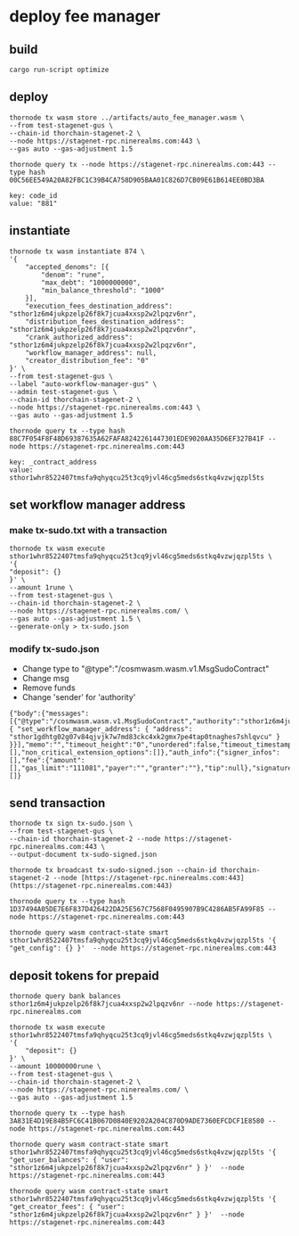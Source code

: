 
# deploy fee manager

## build
```cargo run-script optimize```

## deploy
```
thornode tx wasm store ../artifacts/auto_fee_manager.wasm \
--from test-stagenet-gus \
--chain-id thorchain-stagenet-2 \
--node https://stagenet-rpc.ninerealms.com:443 \
--gas auto --gas-adjustment 1.5
```
```
thornode query tx --node https://stagenet-rpc.ninerealms.com:443 --type hash 00C56EE549A20A82FBC1C39B4CA758D905BAA01C826D7CB09E61B614EE0BD3BA
```
```
key: code_id
value: "881"
```
## instantiate
```
thornode tx wasm instantiate 874 \
'{
	"accepted_denoms": [{
		"denom": "rune",
		"max_debt": "1000000000",
		"min_balance_threshold": "1000"
	}],
	"execution_fees_destination_address": "sthor1z6m4jukpzelp26f8k7jcua4xxsp2w2lpqzv6nr",
	"distribution_fees_destination_address": "sthor1z6m4jukpzelp26f8k7jcua4xxsp2w2lpqzv6nr",
	"crank_authorized_address": "sthor1z6m4jukpzelp26f8k7jcua4xxsp2w2lpqzv6nr",
	"workflow_manager_address": null,
	"creator_distribution_fee": "0"
}' \
--from test-stagenet-gus \
--label "auto-workflow-manager-gus" \
--admin test-stagenet-gus \
--chain-id thorchain-stagenet-2 \
--node https://stagenet-rpc.ninerealms.com:443 \
--gas auto --gas-adjustment 1.5
```
```
thornode query tx --type hash 88C7F054F8F48D69387635A62FAFA8242261447301EDE9020AA35D6EF327B41F --node https://stagenet-rpc.ninerealms.com:443
```
```
key: _contract_address
value: sthor1whr8522407tmsfa9qhyqcu25t3cq9jvl46cg5meds6stkq4vzwjqzpl5ts
``` 

## set workflow manager address

### make tx-sudo.txt with a transaction
```
thornode tx wasm execute sthor1whr8522407tmsfa9qhyqcu25t3cq9jvl46cg5meds6stkq4vzwjqzpl5ts \
'{
"deposit": {}
}' \
--amount 1rune \
--from test-stagenet-gus \
--chain-id thorchain-stagenet-2 \
--node https://stagenet-rpc.ninerealms.com/ \
--gas auto --gas-adjustment 1.5 \
--generate-only > tx-sudo.json
```
### modify tx-sudo.json

- Change type to "@type":"/cosmwasm.wasm.v1.MsgSudoContract"
- Change msg
- Remove funds
- Change 'sender' for 'authority'
  
```
{"body":{"messages":[{"@type":"/cosmwasm.wasm.v1.MsgSudoContract","authority":"sthor1z6m4jukpzelp26f8k7jcua4xxsp2w2lpqzv6nr","contract":"sthor1whr8522407tmsfa9qhyqcu25t3cq9jvl46cg5meds6stkq4vzwjqzpl5ts","msg":{ "set_workflow_manager_address": { "address": "sthor1gdhtg02g07v84qjvjk7w7md83ckc4xk2gmx7pe4tap0tnaghes7shlqvcu" } }}],"memo":"","timeout_height":"0","unordered":false,"timeout_timestamp":null,"extension_options":[],"non_critical_extension_options":[]},"auth_info":{"signer_infos":[],"fee":{"amount":[],"gas_limit":"111081","payer":"","granter":""},"tip":null},"signatures":[]}
```

## send transaction
```
thornode tx sign tx-sudo.json \
--from test-stagenet-gus \
--chain-id thorchain-stagenet-2 --node https://stagenet-rpc.ninerealms.com:443 \
--output-document tx-sudo-signed.json
```
```
thornode tx broadcast tx-sudo-signed.json --chain-id thorchain-stagenet-2 --node [https://stagenet-rpc.ninerealms.com:443](https://stagenet-rpc.ninerealms.com:443)
```
```
thornode query tx --type hash 1D37494A05DE7E6F837D426422DA25E567C7568F0495907B9C4286AB5FA99F85 --node https://stagenet-rpc.ninerealms.com:443
```
```
thornode query wasm contract-state smart sthor1whr8522407tmsfa9qhyqcu25t3cq9jvl46cg5meds6stkq4vzwjqzpl5ts '{ "get_config": {} }'  --node https://stagenet-rpc.ninerealms.com:443
```

## deposit tokens for prepaid 

```
thornode query bank balances sthor1z6m4jukpzelp26f8k7jcua4xxsp2w2lpqzv6nr --node https://stagenet-rpc.ninerealms.com
```
```
thornode tx wasm execute sthor1whr8522407tmsfa9qhyqcu25t3cq9jvl46cg5meds6stkq4vzwjqzpl5ts \
'{
	"deposit": {}
}' \
--amount 10000000rune \
--from test-stagenet-gus \
--chain-id thorchain-stagenet-2 \
--node https://stagenet-rpc.ninerealms.com/ \
--gas auto --gas-adjustment 1.5
```

```
thornode query tx --type hash 3A831E4D19E84B5FC6C41B067D0840E9202A204C870D9ADE7360EFCDCF1E8580 --node https://stagenet-rpc.ninerealms.com:443
```
```
thornode query wasm contract-state smart sthor1whr8522407tmsfa9qhyqcu25t3cq9jvl46cg5meds6stkq4vzwjqzpl5ts '{ "get_user_balances": { "user": "sthor1z6m4jukpzelp26f8k7jcua4xxsp2w2lpqzv6nr" } }'  --node https://stagenet-rpc.ninerealms.com:443
```
```
thornode query wasm contract-state smart sthor1whr8522407tmsfa9qhyqcu25t3cq9jvl46cg5meds6stkq4vzwjqzpl5ts '{ "get_creator_fees": { "user": "sthor1z6m4jukpzelp26f8k7jcua4xxsp2w2lpqzv6nr" } }'  --node https://stagenet-rpc.ninerealms.com:443
```